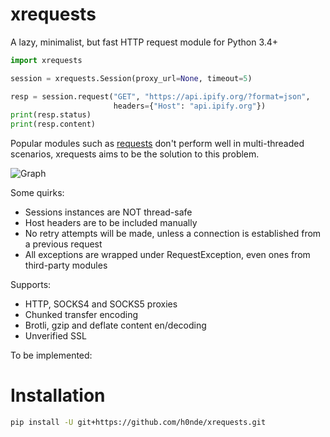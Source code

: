 # xrequests
A lazy, minimalist, but fast HTTP request module for Python 3.4+

```python
import xrequests

session = xrequests.Session(proxy_url=None, timeout=5)

resp = session.request("GET", "https://api.ipify.org/?format=json",
                       headers={"Host": "api.ipify.org"})
print(resp.status)
print(resp.content)
```

Popular modules such as [requests](https://github.com/psf/requests) don't perform well in multi-threaded scenarios, xrequests aims to be the solution to this problem.

![Graph](https://github.com/h0nde/xrequests/blob/main/performance_graph.png)

Some quirks:
- Sessions instances are NOT thread-safe
- Host headers are to be included manually
- No retry attempts will be made, unless a connection is established from a previous request
- All exceptions are wrapped under RequestException, even ones from third-party modules

Supports:
- HTTP, SOCKS4 and SOCKS5 proxies
- Chunked transfer encoding
- Brotli, gzip and deflate content en/decoding
- Unverified SSL

To be implemented:


# Installation
```bash
pip install -U git+https://github.com/h0nde/xrequests.git
```
